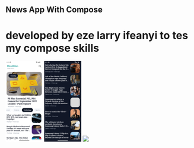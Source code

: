## News App With Compose
# developed by eze larry ifeanyi to tes my compose skills

[comment]: <> (![ScreenShot]&#40;/image/image.png&#41;)

[comment]: <> (![ScreenShot]&#40;/image/image1.png&#41;)

[comment]: <> (![ScreenShot]&#40;/image/image2.png&#41;)

[comment]: <> (![ScreenShot]&#40;/image/image3.png&#41;)

[comment]: <> (![ScreenShot]&#40;/image/image4.png&#41;)

[comment]: <> (![ScreenShot]&#40;/image/image5.gif&#41;)

<p float="left">
  <img src="image/image.png" width="100" />
  <img src="/image/image1.png" width="100" /> 
  <img src="/img3.png" width="100" />
</p>

